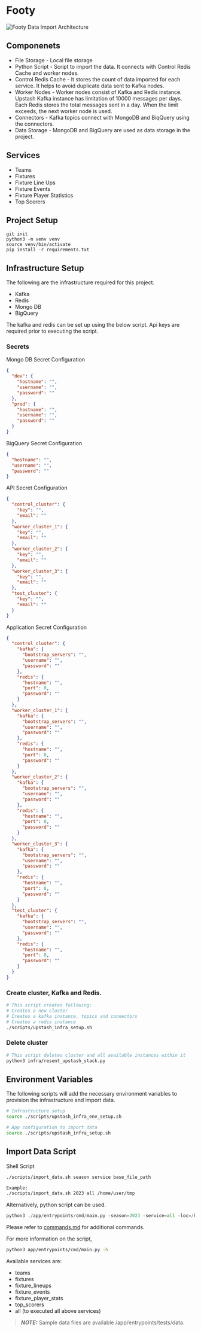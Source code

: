 # Footy

![Footy Data Import Architecture](docs/images/architecture.png?raw=true "Footy Data Import Architecture")

## Componenets
- File Storage - Local file storage
- Python Script - Script to import the data. It connects with Control Redis Cache and worker nodes.
- Control Redis Cache - It stores the count of data imported for each service. It helps to avoid duplicate data sent to Kafka nodes.
- Worker Nodes - Worker nodes consist of Kafka and Redis instance. Upstash Kafka instance has limitation of 10000 messages per days. Each Redis stores the total messages sent in a day. When the limit exceeds, the next worker node is used.
- Connectors - Kafka topics connect with MongoDB and BiqQuery using the connectors. 
- Data Storage - MongoDB and BigQuery are used as data storage in the project.

## Services
- Teams
- Fixtures
- Fixture Line Ups
- Fixture Events
- Fixture Player Statistics
- Top Scorers

## Project Setup

```
git init
python3 -m venv venv
source venv/bin/activate
pip install -r requirements.txt
```

## Infrastructure Setup

The following are the infrastructure required for this project.
- Kafka
- Redis
- Mongo DB
- BigQuery

The kafka and redis can be set up using the below script. Api keys are required prior to executing the script.

### Secrets

Mongo DB Secret Configuration
```json
{
  "dev": {
    "hostname": "",
    "username": "",
    "password": ""
  },
  "prod": {
    "hostname": "",
    "username": "",
    "password": ""
  }
}
```

BigQuery Secret Configuration
```json
{
  "hostname": "",
  "username": "",
  "password": ""
}

```

API Secret Configuration
```json
{
  "control_cluster": {
    "key": "",
    "email": ""
  },
  "worker_cluster_1": {
    "key": "",
    "email": ""
  },
  "worker_cluster_2": {
    "key": "",
    "email": ""
  },
  "worker_cluster_3": {
    "key": "",
    "email": ""
  },
  "test_cluster": {
    "key": "",
    "email": ""
  }
}
```

Application Secret Configuration
```json
{
  "control_cluster": {
    "kafka": {
      "bootstrap_servers": "",
      "username": "",
      "password": ""
    },
    "redis": {
      "hostname": "",
      "port": 0,
      "password": ""
    }
  },
  "worker_cluster_1": {
    "kafka": {
      "bootstrap_servers": "",
      "username": "",
      "password": ""
    },
    "redis": {
      "hostname": "",
      "port": 0,
      "password": ""
    }
  },
  "worker_cluster_2": {
    "kafka": {
      "bootstrap_servers": "",
      "username": "",
      "password": ""
    },
    "redis": {
      "hostname": "",
      "port": 0,
      "password": ""
    }
  },
  "worker_cluster_3": {
    "kafka": {
      "bootstrap_servers": "",
      "username": "",
      "password": ""
    },
    "redis": {
      "hostname": "",
      "port": 0,
      "password": ""
    }
  },
  "test_cluster": {
    "kafka": {
      "bootstrap_servers": "",
      "username": "",
      "password": ""
    },
    "redis": {
      "hostname": "",
      "port": 0,
      "password": ""
    }
  }
}
```

### Create cluster, Kafka and Redis.
```bash
# This script creates following:
# Creates a new cluster
# Creates a kafka instance, topics and connectors
# Creates a redis instance
./scripts/upstash_infra_setup.sh
```

### Delete cluster
```bash
# This script deletes cluster and all available instances within it
python3 infra/resent_upstash_stack.py

```

## Environment Variables

The following scripts will add the necessary environment variables to provision the infrastructure and import data. 

```bash
# Infrastructure setup
source ./scripts/upstash_infra_env_setup.sh

# App configuration to import data
source ./scripts/upstash_infra_setup.sh
```


## Import Data Script

Shell Script
```bash
./scripts/import_data.sh season service base_file_path

Example:
./scripts/import_data.sh 2023 all /home/user/tmp

```

Alternatively, python script can be used.

```python
python3 ./app/entrypoints/cmd/main.py -season=2023 -service=all -loc=/home/user/tmp
```

Please refer to [commands.md](docs/commands.md) for additional commands.

For more information on the script,
```bash
python3 app/entrypoints/cmd/main.py -h
```

Available services are:
- teams
- fixtures
- fixture_lineups
- fixture_events
- fixture_player_stats
- top_scorers
- all (to executed all above services)

> **_NOTE:_**  Sample data files are available /app/entrypoints/tests/data.